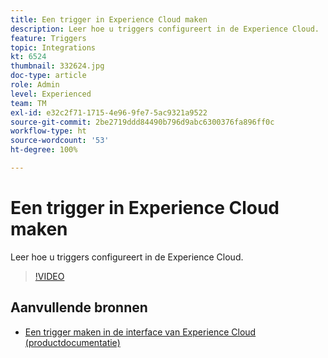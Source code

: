 ```yaml
---
title: Een trigger in Experience Cloud maken
description: Leer hoe u triggers configureert in de Experience Cloud.
feature: Triggers
topic: Integrations
kt: 6524
thumbnail: 332624.jpg
doc-type: article
role: Admin
level: Experienced
team: TM
exl-id: e32c2f71-1715-4e96-9fe7-5ac9321a9522
source-git-commit: 2be2719ddd84490b796d9abc6300376fa896ff0c
workflow-type: ht
source-wordcount: '53'
ht-degree: 100%

---
```


# Een trigger in Experience Cloud maken

Leer hoe u triggers configureert in de Experience Cloud.

>[!VIDEO](https://video.tv.adobe.com/v/332624?quality=12)

## Aanvullende bronnen

* [Een trigger maken in de interface van Experience Cloud (productdocumentatie)](https://experienceleague.adobe.com/docs/campaign-standard/using/integrating-with-adobe-cloud/working-with-campaign-and-triggers/configuring-triggers-in-experience-cloud.html?lang=nl#creating-a-trigger-in-the-experience-cloud-interface)
